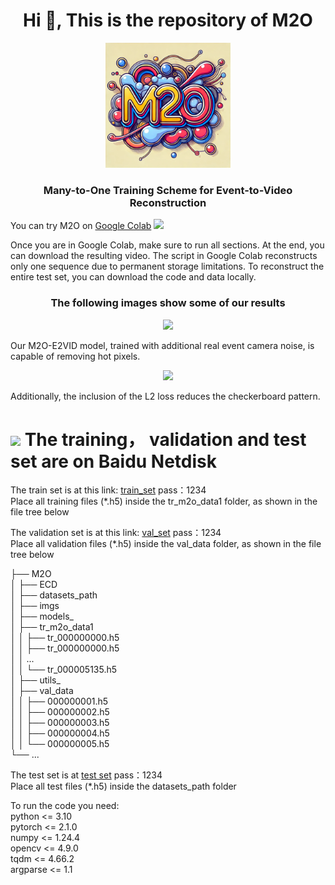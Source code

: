 <h1 align="center">Hi 👋, This is the repository of M2O </h1>


<p align="center">
<img src="https://github.com/RodrigoGantier/M2O/blob/main/imgs/M2O%20logo.png" height="200" />
</p>

<h3 align="center">Many-to-One Training Scheme for Event-to-Video Reconstruction</h3>

You can try M2O on [Google Colab](https://colab.research.google.com/drive/1_a7sUYXiC94thhQ0fXRL1UvhddLt9Fje#scrollTo=aHITjhQP2HkC) 
[<img src="https://img.shields.io/badge/-colab-05122A?style=flat&logo=googlecolab"/>](https://colab.research.google.com/drive/1y3S9V3smWDdXoCqh_7dRofaONx0TS79E?usp=sharing)<br>

Once you are in Google Colab, make sure to run all sections. At the end, you can download the resulting video. The script in Google Colab reconstructs only one sequence due to permanent storage limitations. To reconstruct the entire test set, you can download the code and data locally.


<h3 align="center">The following images show some of our results</h3>


<p align="center">
<img src="https://github.com/RodrigoGantier/M2O/blob/main/imgs/hot_pixel.gif" height="200" />
</p>

Our M2O-E2VID model, trained with additional real event camera noise, is capable of removing hot pixels. 

<p align="center">
<img src="https://github.com/RodrigoGantier/M2O/blob/main/imgs/Checkerboard.gif" height="200" />
</p>


Additionally, the inclusion of the L2 loss reduces the checkerboard pattern.


# <img src="https://cdn.dribbble.com/users/1163047/screenshots/2697773/media/fb3030fceae825b853e91e747e11dc77.gif" width ="25"> <b>The training， validation and test set are on Baidu Netdisk</b> 


The train set is at this link:
[train_set](https://pan.baidu.com/s/1odWXhJtzdermrvBWrBl_6Q?pwd=1234)
pass：1234<br>
Place all training files (*.h5) inside the tr_m2o_data1 folder, as shown in the file tree below<br>

The validation set is at this link:
[val_set](https://pan.baidu.com/s/1CxEbCluxYqvObYwaICAP6g?pwd=1234) 
pass：1234<br>
Place all validation files (*.h5) inside the val_data folder, as shown in the file tree below<br>

├── M2O<br>
│   ├── ECD<br>
│   ├── datasets_path<br>
│   ├── imgs<br>
│   ├── models_<br>
│   ├── tr_m2o_data1<br>
│   │   ├── tr_000000000.h5<br>
│   │   ├── tr_000000000.h5<br>
│   │   ...<br>
│   │   └── tr_000005135.h5<br>
│   ├── utils_<br>
│   ├── val_data<br>
│   │   ├── 000000001.h5<br>
│   │   ├── 000000002.h5<br>
│   │   ├── 000000003.h5<br>
│   │   ├── 000000004.h5<br>
│   │   └── 000000005.h5<br>
└──   ...<br>


The test set is at [test set](https://pan.baidu.com/s/16J-iJdenhVUBrGb2klo_-A?pwd=1234)
pass：1234<br>
Place all test files (*.h5) inside the datasets_path folder


To run the code you need: <br>
python <= 3.10 <br>
pytorch <= 2.1.0 <br> 
numpy <= 1.24.4 <br>
opencv <= 4.9.0 <br>
tqdm <= 4.66.2 <br>
argparse <= 1.1 <br>




